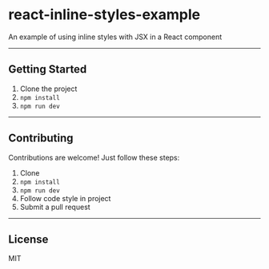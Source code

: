 # react-inline-styles-example

An example of using inline styles with JSX in a React component

---


## Getting Started

1. Clone the project
1. `npm install`
1. `npm run dev`

---

## Contributing

Contributions are welcome! Just follow these steps:

1. Clone
1. `npm install`
1. `npm run dev`
1. Follow code style in project
1. Submit a pull request

---

## License

MIT
